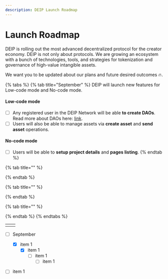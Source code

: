 ```yaml
---
description: DEIP Launch Roadmap
---
```


# Launch Roadmap

DEIP is rolling out the most advanced decentralized protocol for the creator economy. DEIP is not only about protocols. We are growing an ecosystem with a bunch of technologies, tools, and strategies for tokenization and governance of high-value intangible assets. 

We want you to be updated about our plans and future desired outcomes 🔥.

{% tabs %}
{% tab title="September" %}
DEIP will launch new features for Low-code mode and No-code mode. 

#### Low-code mode

* [ ] Any registered user in the DEIP Network will be able **to create DAOs**. Read more about DAOs here: [link](https://docs.deip.world/learn/protocol/dao). 
* [ ] Users will also be able to manage assets via **create asset** and **send asset** operations. 

#### No-code mode

* [ ] Users will be able to **setup project details** and **pages listing**. 
{% endtab %}

{% tab title="" %}

{% endtab %}

{% tab title="" %}

{% endtab %}

{% tab title="" %}

{% endtab %}
{% endtabs %}

|  |  |
| :--- | :--- |
|  |  |

* [ ] September 
  * [x] item 1
    * [x] item 1
      * [ ] item 1
        * [ ] item 1
* [ ] item 1

